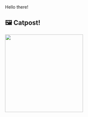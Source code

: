 Hello there!



## 🖼️ Catpost!

<sub>
    <img src="https://cdn2.thecatapi.com/images/idGrstjHL.jpg" height="256">
</sub>

